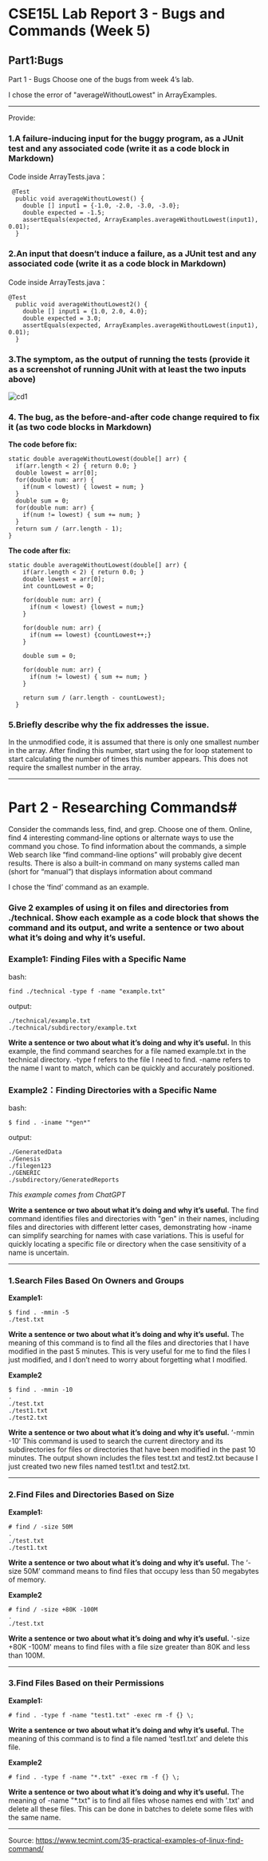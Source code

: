 # CSE15L Lab Report 3 - Bugs and Commands (Week 5)

## Part1:Bugs
Part 1 - Bugs
Choose one of the bugs from week 4’s lab.

I chose the error of "averageWithoutLowest" in ArrayExamples.

---

Provide:
### 1.A failure-inducing input for the buggy program, as a JUnit test and any associated code (write it as a code block in Markdown)
Code inside ArrayTests.java：
```
 @Test
  public void averageWithoutLowest() {
    double [] input1 = {-1.0, -2.0, -3.0, -3.0};
    double expected = -1.5;
    assertEquals(expected, ArrayExamples.averageWithoutLowest(input1), 0.01);
  }
```

### 2.An input that doesn’t induce a failure, as a JUnit test and any associated code (write it as a code block in Markdown)
Code inside ArrayTests.java：
```
@Test
  public void averageWithoutLowest2() {
    double [] input1 = {1.0, 2.0, 4.0};
    double expected = 3.0;
    assertEquals(expected, ArrayExamples.averageWithoutLowest(input1), 0.01);
  }
```

### 3.The symptom, as the output of running the tests (provide it as a screenshot of running JUnit with at least the two inputs above)
![cd1](https://github.com/AdamMa2000/cse15l-lab-reports/blob/main/lab3.jpg?raw=true)

### 4. The bug, as the before-and-after code change required to fix it (as two code blocks in Markdown)
**The code before fix:**
  ```
static double averageWithoutLowest(double[] arr) {
    if(arr.length < 2) { return 0.0; }
    double lowest = arr[0];
    for(double num: arr) {
      if(num < lowest) { lowest = num; }
    }
    double sum = 0;
    for(double num: arr) {
      if(num != lowest) { sum += num; }
    }
    return sum / (arr.length - 1);
  }
```

**The code after fix:**
```
static double averageWithoutLowest(double[] arr) {
    if(arr.length < 2) { return 0.0; }
    double lowest = arr[0];
    int countLowest = 0;

    for(double num: arr) {
      if(num < lowest) {lowest = num;}
    }

    for(double num: arr) {
      if(num == lowest) {countLowest++;}
    }
 
    double sum = 0;

    for(double num: arr) {
      if(num != lowest) { sum += num; }
    }
    
    return sum / (arr.length - countLowest);
  }
```

### 5.Briefly describe why the fix addresses the issue.
In the unmodified code, it is assumed that there is only one smallest number in the array. After finding this number, start using the for loop statement to start calculating the number of times this number appears. This does not require the smallest number in the array.

---

# Part 2 - Researching Commands#

Consider the commands less, find, and grep. Choose one of them. Online, find 4 interesting command-line options or alternate ways to use the command you chose. To find information about the commands, a simple Web search like “find command-line options” will probably give decent results. There is also a built-in command on many systems called man (short for “manual”) that displays information about command

I chose the ‘find’ command as an example.

### Give 2 examples of using it on files and directories from ./technical. Show each example as a code block that shows the command and its output, and write a sentence or two about what it’s doing and why it’s useful.

### Example1: Finding Files with a Specific Name

bash:
```
find ./technical -type f -name "example.txt"

```
output:
```
./technical/example.txt
./technical/subdirectory/example.txt
```

**Write a sentence or two about what it’s doing and why it’s useful.**
In this example, the find command searches for a file named example.txt in the technical directory. -type f refers to the file I need to find. -name refers to the name I want to match, which can be quickly and accurately positioned.

### Example2：Finding Directories with a Specific Name
bash: 
```
$ find . -iname "*gen*"
```
output:
```
./GeneratedData
./Genesis
./filegen123
./GENERIC
./subdirectory/GeneratedReports
```
*This example comes from ChatGPT*

**Write a sentence or two about what it’s doing and why it’s useful.**
The find command identifies files and directories with "gen" in their names, including files and directories with different letter cases, demonstrating how -iname can simplify searching for names with case variations. This is useful for quickly locating a specific file or directory when the case sensitivity of a name is uncertain.

---

### 1.Search Files Based On Owners and Groups

**Example1:**
```
$ find . -mmin -5
./test.txt
```

**Write a sentence or two about what it’s doing and why it’s useful.**
The meaning of this command is to find all the files and directories that I have modified in the past 5 minutes. This is very useful for me to find the files I just modified, and I don’t need to worry about forgetting what I modified.

**Example2**
```
$ find . -mmin -10
.
./test.txt
./test1.txt
./test2.txt
```

**Write a sentence or two about what it’s doing and why it’s useful.**
‘-mmin -10’ This command is used to search the current directory and its subdirectories for files or directories that have been modified in the past 10 minutes. The output shown includes the files test.txt and test2.txt because I just created two new files named test1.txt and test2.txt.

---

### 2.Find Files and Directories Based on Size
**Example1:**
```
# find / -size 50M
.
./test.txt
./test1.txt
```

**Write a sentence or two about what it’s doing and why it’s useful.**
The ‘-size 50M’ command means to find files that occupy less than 50 megabytes of memory.

**Example2**
```
# find / -size +80K -100M
.
./test.txt
```

**Write a sentence or two about what it’s doing and why it’s useful.**
'-size +80K -100M' means to find files with a file size greater than 80K and less than 100M.

---

### 3.Find Files Based on their Permissions

**Example1:**
```
# find . -type f -name "test1.txt" -exec rm -f {} \;
```

**Write a sentence or two about what it’s doing and why it’s useful.**
The meaning of this command is to find a file named ‘test1.txt’ and delete this file.

**Example2**
```
# find . -type f -name "*.txt" -exec rm -f {} \;
```

**Write a sentence or two about what it’s doing and why it’s useful.**
The meaning of -name "*.txt" is to find all files whose names end with '.txt' and delete all these files. This can be done in batches to delete some files with the same name.

---
Source: https://www.tecmint.com/35-practical-examples-of-linux-find-command/


